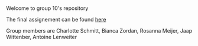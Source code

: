 #
Welcome to group 10's repository

The final assignement can be found [here](hackathon)

Group members are Charlotte Schmitt, Bianca Zordan, Rosanna Meijer, Jaap Wittenber, Antoine Lenweiter


